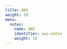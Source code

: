 ```yaml
---
title: AWS
weight: 10
menu:
  notes:
    name: AWS
    identifier: aws-notes
    weight: 10
---
```

